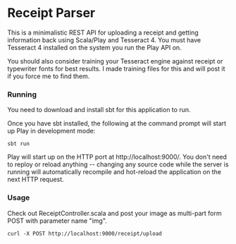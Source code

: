 # Receipt Parser

This is a minimalistic REST API for uploading a receipt and getting information back using Scala/Play and Tesseract 4.  You must have Tesseract 4 installed on the system you run the Play API on.

You should also consider training your Tesseract engine against receipt or typewriter fonts for best results.  I made training files for this and will post it if you force me to find them.

### Running

You need to download and install sbt for this application to run.

Once you have sbt installed, the following at the command prompt will start up Play in development mode:

```
sbt run
```

Play will start up on the HTTP port at http://localhost:9000/.   You don't need to reploy or reload anything -- changing any source code while the server is running will automatically recompile and hot-reload the application on the next HTTP request. 

### Usage

Check out ReceiptController.scala and post your image as multi-part form POST with parameter name "img".

```
curl -X POST http://localhost:9000/receipt/upload
```

